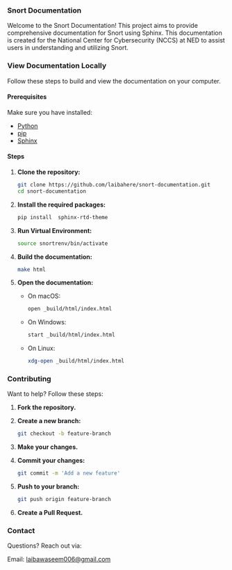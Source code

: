 ### Snort Documentation

Welcome to the Snort Documentation! This project aims to provide comprehensive documentation for Snort using Sphinx. This documentation is created for the National Center for Cybersecurity (NCCS) at NED to assist users in understanding and utilizing Snort.

### View Documentation Locally

Follow these steps to build and view the documentation on your computer.

#### Prerequisites

Make sure you have installed:

- [Python](https://www.python.org/downloads/)
- [pip](https://pip.pypa.io/en/stable/installation/)
- [Sphinx](https://www.sphinx-doc.org/en/master/usage/installation.html)

#### Steps

1. **Clone the repository:**

    ```bash
    git clone https://github.com/laibahere/snort-documentation.git
    cd snort-documentation
    ```

2. **Install the required packages:**

    ```bash
    pip install  sphinx-rtd-theme
    ```

3. **Run Virtual Environment:**

    ```bash
    source snortrenv/bin/activate
    ```

4. **Build the documentation:**

    ```bash
    make html
    ```

5. **Open the documentation:**

    - On macOS:

        ```bash
        open _build/html/index.html
        ```

    - On Windows:

        ```bash
        start _build/html/index.html
        ```

    - On Linux:

        ```bash
        xdg-open _build/html/index.html
        ```

### Contributing

Want to help? Follow these steps:

1. **Fork the repository.**

2. **Create a new branch:**

    ```bash
    git checkout -b feature-branch
    ```

3. **Make your changes.**

4. **Commit your changes:**

    ```bash
    git commit -m 'Add a new feature'
    ```

5. **Push to your branch:**

    ```bash
    git push origin feature-branch
    ```

6. **Create a Pull Request.**

### Contact

Questions? Reach out via:

Email: laibawaseem006@gmail.com
